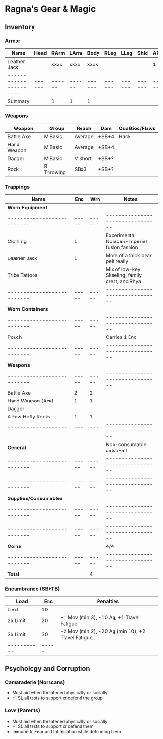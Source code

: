 # Ragna's Gear & Magic
## Inventory
### Armor
| Name                 | Head | RArm | LArm | Body | RLeg | LLeg | Shld | AP | Qualities/Flaws
|----------------------|------|------|------|------|------|------|------|----|-----------------
| Leather Jack         |      | xxxx | xxxx | xxxx |      |      |      |  1 | 
|----------------------|------|------|------|------|------|------|------|----|-----------------
| Summary              |      |    1 |    1 |    1 |      |      |      |

### Weapons
| Weapon                       | Group         | Reach   | Dam   | Qualities/Flaws
|------------------------------|---------------|---------|-------|-----------------
| Battle Axe                   | M Basic       | Average | +SB+4 | Hack
| Hand Weapon                  | M Basic       | Average | +SB+4 | 
| Dagger                       | M Basic       | V Short | +SB+? |
| Rock                         | R Throwing    | SBx3    | +SB+? |

### Trappings
| Name                     | Enc | Wrn | Notes
|--------------------------|-----|-----|--------------------------------
| **Worn Equipment**       |     |     |
|--------------------------|-----|-----|--------------------------------
| Clothing                 |   1 |     | Experimental Norscan-Imperial fusion fashion
| Leather Jack             |   1 |     | More of a thick bear pelt really
| Tribe Tattoos            |     |     | Mix of low-key Skaeling, family crest, and Rhya
|--------------------------|-----|-----|--------------------------------
| **Worn Containers**      |     |     |
|--------------------------|-----|-----|--------------------------------
| Pouch                    |     |     | Carries 1 Enc
|--------------------------|-----|-----|--------------------------------
| **Weapons**              |     |     |
|--------------------------|-----|-----|--------------------------------
| Battle Axe               |   2 |   2 |
| Hand Weapon (Axe)        |   1 |   1 |
| Dagger                   |     |     |
| A Few Hefty Rocks        |   1 |   1 |
|--------------------------|-----|-----|--------------------------------
| **General**              |     |     | Non-consumable catch-all
|--------------------------|-----|-----|--------------------------------
|--------------------------|-----|-----|--------------------------------
| **Supplies/Consumables** |     |     |
|--------------------------|-----|-----|--------------------------------
|--------------------------|-----|-----|--------------------------------
| **Coins**                |     |     | 4/4
|--------------------------|-----|-----|--------------------------------
| **Total**                |     |   4 |

### Encumbrance (SB+TB)
| Load      | Enc | Penalties
|-----------|-----|------------
| Limit     |  10 |
| 2x Limit  |  20 | -1 Mov (min 3), -10 Ag, +1 Travel Fatigue
| 3x Limit  |  30 | -2 Mov (min 2), -20 Ag (min 10), +2 Travel Fatigue
|-----------|-----|

## Psychology and Corruption
### Camaraderie (Norscans)
- Must aid when threatened physically or socially
- +1 SL all tests to support or defend the group

### Love (Parents)
- Must aid when threatened physically or socially
- +1 SL all tests to support or defend them
- Immune to Fear and Intimidation while defending them

